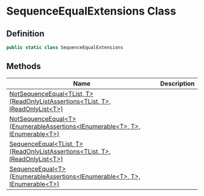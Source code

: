 # SequenceEqualExtensions Class
## Definition

```c#
public static class SequenceEqualExtensions
```

## Methods

| Name | Description |
| ---- | ----------- |
| [NotSequenceEqual&lt;TList, T&gt;(ReadOnlyListAssertions&lt;TList, T&gt;, IReadOnlyList&lt;T&gt;)](MrKWatkins.Assertions.SequenceEqualExtensions.NotSequenceEqual.md#mrkwatkins-assertions-sequenceequalextensions-notsequenceequal-2(mrkwatkins-assertions-readonlylistassertions((-0-1))-system-collections-generic-ireadonlylist((-1)))) |  |
| [NotSequenceEqual&lt;T&gt;(EnumerableAssertions&lt;IEnumerable&lt;T&gt;, T&gt;, IEnumerable&lt;T&gt;)](MrKWatkins.Assertions.SequenceEqualExtensions.NotSequenceEqual.md#mrkwatkins-assertions-sequenceequalextensions-notsequenceequal-1(mrkwatkins-assertions-enumerableassertions((system-collections-generic-ienumerable((-0))-0))-system-collections-generic-ienumerable((-0)))) |  |
| [SequenceEqual&lt;TList, T&gt;(ReadOnlyListAssertions&lt;TList, T&gt;, IReadOnlyList&lt;T&gt;)](MrKWatkins.Assertions.SequenceEqualExtensions.SequenceEqual.md#mrkwatkins-assertions-sequenceequalextensions-sequenceequal-2(mrkwatkins-assertions-readonlylistassertions((-0-1))-system-collections-generic-ireadonlylist((-1)))) |  |
| [SequenceEqual&lt;T&gt;(EnumerableAssertions&lt;IEnumerable&lt;T&gt;, T&gt;, IEnumerable&lt;T&gt;)](MrKWatkins.Assertions.SequenceEqualExtensions.SequenceEqual.md#mrkwatkins-assertions-sequenceequalextensions-sequenceequal-1(mrkwatkins-assertions-enumerableassertions((system-collections-generic-ienumerable((-0))-0))-system-collections-generic-ienumerable((-0)))) |  |


